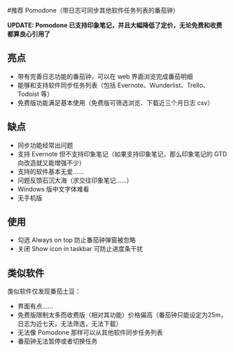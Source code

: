 #推荐 Pomodone（带日志可同步其他软件任务列表的番茄钟）

**UPDATE: Pomodone 已支持印象笔记，并且大幅降低了定价，无论免费和收费都算良心引用了**

## 亮点

- 带有完善日志功能的番茄钟，可以在 web 界面浏览完成番茄明细
- 能够和支持软件同步任务列表（包括 Evernote、Wunderlist、Trello、Todoist 等）
- 免费版功能满足基本使用（免费版可筛选浏览、下载近三个月日志 csv）

## 缺点

- 同步功能经常出问题
- 支持 Evernote 但不支持印象笔记（如果支持印象笔记，那么印象笔记的 GTD 向改造就又能增强不少）
- 支持的软件基本无爱……
- 问题反馈石沉大海（求交往印象笔记……）
- Windows 版中文字体难看
- 无手机版

## 使用

- 勾选 Always on top 防止番茄钟弹窗被忽略
- 关闭 Show icon in taskbar 可防止进度条干扰

## 类似软件

类似软件仅发现番茄土豆：

- 界面有点……
- 免费版限制太多而收费版（相对其功能）价格偏高（番茄钟只能设定为25m，日志为近七天，无法筛选，无法下载）
- 无法像 Pomodone 那样可以从其他软件同步任务列表
- 番茄钟无法暂停或者切换任务